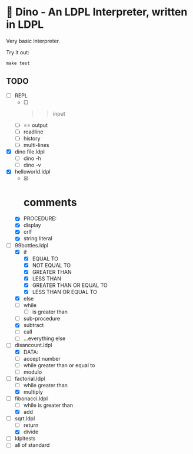 # 🦕 Dino - An LDPL Interpreter, written in LDPL

Very basic interpreter.

Try it out:

    make test

## TODO

- [ ] REPL
    - [ ] >> input
    - [ ] == output
    - [ ] readline
    - [ ] history
    - [ ] multi-lines
- [x] dino file.ldpl
    - [ ] dino -h
    - [ ] dino -v
- [x] helloworld.ldpl
    - [x] # comments
    - [x] PROCEDURE:
    - [x] display
    - [x] crlf
    - [x] string literal
- [ ] 99bottles.ldpl
  - [x] if
    - [x] EQUAL TO
    - [x] NOT EQUAL TO
    - [x] GREATER THAN
    - [x] LESS THAN
    - [x] GREATER THAN OR EQUAL TO
    - [x] LESS THAN OR EQUAL TO
  - [x] else
  - [ ] while
    - [ ] is greater than
  - [ ] sub-procedure
  - [x] subtract 
  - [ ] call
  - [ ] ...everything else
- [ ] disancount.ldpl
    - [x] DATA:
    - [ ] accept number
    - [ ] while greater than or equal to 
    - [ ] modulo 
- [ ] factorial.ldpl
    - [ ] while greater than
    - [x] multiply
- [ ] fibonacci.ldpl
    - [ ] while is greater than
    - [x] add 
- [ ] sqrt.ldpl
    - [ ] return
    - [x] divide 
- [ ] ldpltests
- [ ] all of standard 
